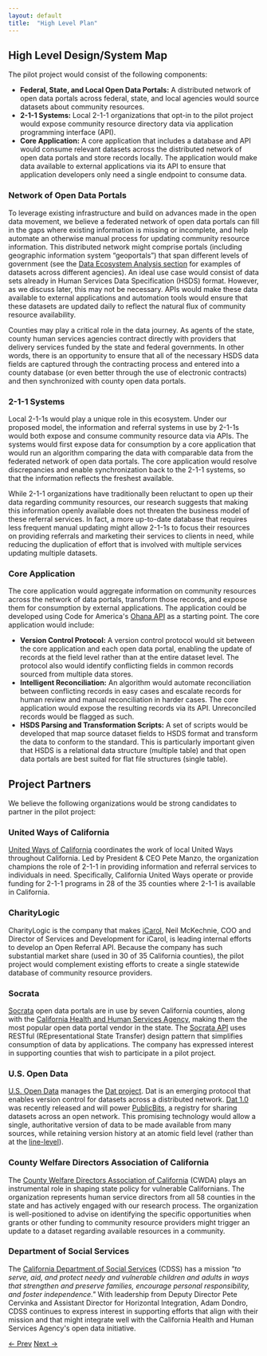 ```yaml
---
layout: default
title:  "High Level Plan"
---
```


## High Level Design/System Map

The pilot project would consist of the following components:

- **Federal, State, and Local Open Data Portals:** A distributed network of open data portals across federal, state, and local agencies would source datasets about community resources.
- **2-1-1 Systems:** Local 2-1-1 organizations that opt-in to the pilot project would expose community resource directory data via application programming interface (API).
- **Core Application:** A core application that includes a database and API would consume relevant datasets across the distributed network of open data portals and store records locally. The application would make data available to external applications via its API to ensure that application developers only need a single endpoint to consume data.

### Network of Open Data Portals

To leverage existing infrastructure and build on advances made in the open data movement, we believe a federated network of open data portals can fill in the gaps where existing information is missing or incomplete, and help automate an otherwise manual process for updating community resource information. This distributed network might comprise portals (including geographic information system “geoportals”) that span different levels of government (see the [Data Ecosystem Analysis section](/data-ecosystem) for examples of datasets across different agencies). An ideal use case would consist of data sets already in Human Services Data Specification (HSDS) format. However, as we discuss later, this may not be necessary. APIs would make these data available to external applications and automation tools would ensure that these datasets are updated daily to reflect the natural flux of community resource availability.

Counties may play a critical role in the data journey. As agents of the state, county human services agencies contract directly with providers that delivery services funded by the state and federal governments. In other words, there is an opportunity to ensure that all of the necessary HSDS data fields are captured through the contracting process and entered into a county database (or even better through the use of electronic contracts) and then synchronized with county open data portals.

### 2-1-1 Systems

Local 2-1-1s would play a unique role in this ecosystem. Under our proposed model, the information and referral systems in use by 2-1-1s would both expose and consume community resource data via APIs. The systems would first expose data for consumption by a core application that would run an algorithm comparing the data with comparable data from the federated network of open data portals. The core application would resolve discrepancies and enable synchronization back to the 2-1-1 systems, so that the information reflects the freshest available.

While 2-1-1 organizations have traditionally been reluctant to open up their data regarding community resources, our research suggests that making this information openly available does not threaten the business model of these referral services. In fact, a more up-to-date database that requires less frequent manual updating might allow 2-1-1s to focus their resources on providing referrals and marketing their services to clients in need, while reducing the duplication of effort that is involved with multiple services updating multiple datasets.

### Core Application

The core application would aggregate information on community resources across the network of data portals, transform those records, and expose them for consumption by external applications. The application could be developed using Code for America's [Ohana API](http://ohanapi.org/) as a starting point. The core application would include:

- **Version Control Protocol:** A version control protocol would sit between the core application and each open data portal, enabling the update of records at the field level rather than at the entire dataset level. The protocol also would identify conflicting fields in common records sourced from multiple data stores.
- **Intelligent Reconciliation:** An algorithm would automate reconciliation between conflicting records in easy cases and escalate records for human review and manual reconciliation in harder cases. The core application would expose the resulting records via its API. Unreconciled records would be flagged as such.
- **HSDS Parsing and Transformation Scripts:** A set of scripts would be developed that map source dataset fields to HSDS format and transform the data to conform to the standard. This is particularly important given that HSDS is a relational data structure (multiple table) and that open data portals are best suited for flat file structures (single table).

<!-- - Administrative interface 
- Public interface for flagging -->

## Project Partners

We believe the following organizations would be strong candidates to partner in the pilot project:

### United Ways of California

[United Ways of California](https://www.unitedwaysca.org/) coordinates the work of local United Ways throughout California. Led by President & CEO Pete Manzo, the organization champions the role of 2-1-1 in providing information and referral services to individuals in need. Specifically, California United Ways operate or provide funding for 2-1-1 programs in 28 of the 35 counties where 2-1-1 is available in California.

### CharityLogic

CharityLogic is the company that makes [iCarol](http://www.icarol.com/), Neil McKechnie, COO and Director of Services and Development for iCarol, is leading internal efforts to develop an Open Referral API. Because the company has such substantial market share (used in 30 of 35 California counties), the pilot project would complement existing efforts to create a single statewide database of community resource providers.

### Socrata

[Socrata](https://www.socrata.com/) open data portals are in use by seven California counties, along with the [California Health and Human Services Agency](https://chhs.data.ca.gov/), making them the most popular open data portal vendor in the state. The [Socrata API](https://dev.socrata.com/consumers/getting-started.html) uses RESTful (REpresentational State Transfer) design pattern that simplifies consumption of data by applications. The company has expressed interest in supporting counties that wish to participate in a pilot project.

### U.S. Open Data

[U.S. Open Data](https://usopendata.org/) manages the [Dat project](http://dat-data.com/). Dat is an emerging protocol that enables version control for datasets across a distributed network. [Dat 1.0](http://dat-data.com/blog/2016-02-01-dat-1) was recently released and will power [PublicBits](http://dat-data.com/blog/2016-02-01-announcing-publicbits), a registry for sharing datasets across an open network. This promising technology would allow a single, authoritative version of data to be made available from many sources, while retaining version history at an atomic field level (rather than at the [line-level](http://blog.okfn.org/2013/07/02/git-and-github-for-data/)).

### County Welfare Directors Association of California

The [County Welfare Directors Association of California](http://www.cwda.org/) (CWDA) plays an instrumental role in shaping state policy for vulnerable Californians. The organization represents human service directors from all 58 counties in the state and has actively engaged with our research process. The organization is well-positioned to advise on identifying the specific opportunities when grants or other funding to community resource providers might trigger an update to a dataset regarding available resources in a community.  

### Department of Social Services

The [California Department of Social Services](http://www.cdss.ca.gov/cdssweb/default.htm) (CDSS) has a mission *"to serve, aid, and protect needy and vulnerable children and adults in ways that strengthen and preserve families, encourage personal responsibility, and foster independence."* With leadership from Deputy Director Pete Cervinka and Assistant Director for Horizontal Integration, Adam Dondro, CDSS continues to express interest in supporting efforts that align with their mission and that might integrate well with the California Health and Human Services Agency's open data initiative.

<!-- ## User Stories



## Implementation Plan

Managed onboarding...

Grant triggers...

## Sustainability Plan



## High Level Project Budget/Cost Estimate


## Recommendations and Next Steps -->

<p class="pagination">
  <a href="/data-ecosystem">&larr; Prev</a>
  <span class="pull-right"><a href="/works-cited-and-thanks">Next &rarr;</a></span>
</p>

